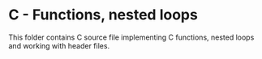 # C - Functions, nested loops  
This folder contains C source file implementing C functions, nested loops and working with header files.
